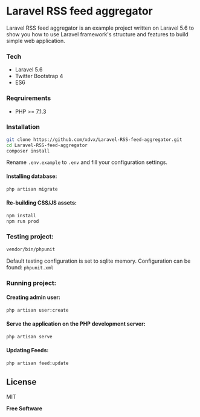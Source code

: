 # Laravel RSS feed aggregator
Laravel RSS feed aggregator is an example project written on Laravel 5.6 to show you how to use Laravel framework's structure and features to build simple web application.
### Tech

* Laravel 5.6
* Twitter Bootstrap 4
* ES6

### Reqruirements

* PHP >= 7.1.3


### Installation

```sh
git clone https://github.com/xdvx/Laravel-RSS-feed-aggregator.git
cd Laravel-RSS-feed-aggregator
composer install
```
Rename ```.env.example``` to ```.env``` and fill your configuration settings.

#### Installing database:
```sh
php artisan migrate
```

#### Re-building CSS/JS assets:
```sh
npm install
npm run prod
```

### Testing project:

```sh
vendor/bin/phpunit
```

Default testing configuration is set to sqlite memory. Configuration can be found: ```phpunit.xml```

### Running project:

#### Creating admin user:

```sh
php artisan user:create
```
#### Serve the application on the PHP development server:

```sh
php artisan serve
```

#### Updating Feeds:
```sh
php artisan feed:update
```




License
----

MIT

**Free Software**
